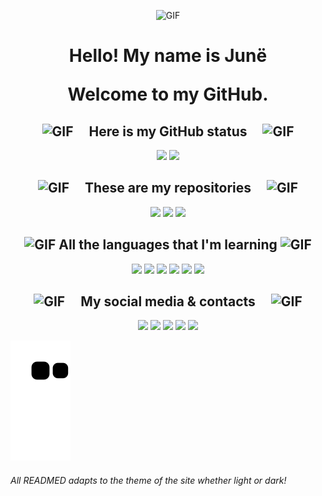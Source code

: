 <p align="center" ><img src="https://github.com/junesilva/junesilva/assets/120217845/aa0c5422-a30b-4ee3-83a2-4a108717049d" alt="GIF" width="380" height="220"></p>
<h1 align="center">
    <p>Hello! My name is Junë</p>
    <p>Welcome to my GitHub.</p>
  </h1>

<h2 align="center">
    <img src="https://github.com/junesilva/junesilva/assets/120217845/955bd77b-7921-4dd0-983e-9437c7a5c50b" alt="GIF" width="25" height="25" hspace="20">
    Here is my GitHub status
    <img src="https://github.com/junesilva/junesilva/assets/120217845/955bd77b-7921-4dd0-983e-9437c7a5c50b" alt="GIF" width="25" height="25" hspace="20">
  </h2>
    
<div align="center">
    <img height="208em" src="https://github-readme-stats.vercel.app/api?username=junesilva&count_private=true&include_all_commits=true&show_icons=true&theme=aura_dark&hide_border=false&show_owner=true"/>
    <img height="208em" src="https://github-readme-stats.vercel.app/api/top-langs/?username=duribeiro&theme=aura_dark&hide_border=false&&layout=compact"/>
  </a>
</div>

<h2 align=center>
    <img src="https://github.com/junesilva/junesilva/assets/120217845/936d7e5d-c292-40e6-81fb-c60a20d160ca" alt="GIF" width="25" height="25" hspace="20">
    These are my repositories
    <img src="https://github.com/junesilva/junesilva/assets/120217845/936d7e5d-c292-40e6-81fb-c60a20d160ca" alt="GIF" width="25" height="25" hspace="20">
  </h2>

<div align="center">
    <img height="166em" src="https://github-readme-stats.vercel.app/api/pin/?username=junesilva&repo=Donham-bot-rpg&theme=aura_dark&description#gh-dark-mode-only"/>
    <img height="166em" src="https://github-readme-stats.vercel.app/api/pin/?username=junesilva&repo=junesilva&theme=aura_dark&description#gh-dark-mode-only"/>
    <img height="166em" src="https://github-readme-stats.vercel.app/api/pin/?username=junesilva&repo=CNPJ-search&theme=aura_dark&description#gh-dark-mode-only"/>
</div>

<h2 align="center">
    <img src="https://github.com/junesilva/junesilva/assets/120217845/30a31f90-e3f8-44a3-8279-c5ab2bc09580" alt="GIF" width="65" height="65">
    All the languages that I'm learning
    <img src="https://github.com/junesilva/junesilva/assets/120217845/30a31f90-e3f8-44a3-8279-c5ab2bc09580" alt="GIF" width="65" height="65">
   </h2>

<div align="center">
    <a><img height= "40" src= "https://img.shields.io/badge/Python-14354C?style=for-the-badge&logo=python&logoColor=white"></a>
    <a><img height= "40" src= "https://img.shields.io/badge/JavaScript-F7DF1E?style=for-the-badge&logo=javascript&logoColor=black"></a>
    <a><img height= "40" src= "https://img.shields.io/badge/HTML5-E34F26?style=for-the-badge&logo=html5&logoColor=white"></a>
    <a><img height= "40" src= "https://img.shields.io/badge/C-00599C?style=for-the-badge&logo=c&logoColor=white"></a>
    <a><img height= "40" src= "https://img.shields.io/badge/React-20232A?style=for-the-badge&logo=react&logoColor=61DAFB"></a>
    <a><img height= "40" src= "https://img.shields.io/badge/Tailwind_CSS-38B2AC?style=for-the-badge&logo=tailwind-css&logoColor=white"></a>
</div>
        
<h2 align="center">
    <img src="https://github.com/junesilva/junesilva/assets/120217845/35f16b1e-5524-4841-94c6-0d36c29925f9" alt="GIF" width="25" height="25" hspace="20">
    My social media & contacts
    <img src="https://github.com/junesilva/junesilva/assets/120217845/35f16b1e-5524-4841-94c6-0d36c29925f9" alt="GIF" width="25" height="25" hspace="20">
  </h2>

<div align="center">
    <a href = "https://github.com/junesilva"><img height= "40" src= "https://img.shields.io/badge/GitHub-100000?style=for-the-badge&logo=github&logoColor=white"></a>
    <a href = "https://www.linkedin.com/in/fepsjr/"><img height= "40" src= "https://img.shields.io/badge/LinkedIn-0077B5?style=for-the-badge&logo=linkedin&logoColor=white"></a>
    <a href = "https://twitter.com/fepsjr"><img height= "40" src= "https://img.shields.io/badge/Twitter-1DA1F2?style=for-the-badge&logo=twitter&logoColor=white"></a>
    <a href = "https://instagram.com/fepsjr"><img height= "40" src= "https://img.shields.io/badge/Instagram-E4405F?style=for-the-badge&logo=instagram&logoColor=white"></a>
    <a href = "https://contate.me/junesilva"><img height= "40" src= "https://img.shields.io/badge/WhatsApp-25D366?style=for-the-badge&logo=whatsapp&logoColor=white"></a>
</div>

![snake gif](https://github.com/junesilva/junesilva/blob/output/github-contribution-grid-snake.svg)

<h6>All READMED adapts to the theme of the site whether light or dark!</h6>
